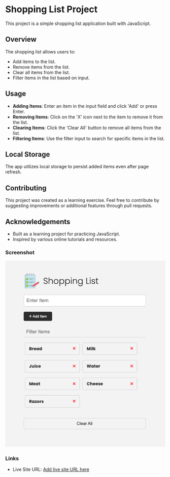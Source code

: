 # Shopping List Project

This project is a simple shopping list application built with JavaScript.


## Overview

The shopping list allows users to:

- Add items to the list.
- Remove items from the list.
- Clear all items from the list.
- Filter items in the list based on input.

## Usage

- **Adding Items**: Enter an item in the input field and click 'Add' or press Enter.
- **Removing Items**: Click on the 'X' icon next to the item to remove it from the list.
- **Clearing Items**: Click the 'Clear All' button to remove all items from the list.
- **Filtering Items**: Use the filter input to search for specific items in the list.

## Local Storage

The app utilizes local storage to persist added items even after page refresh.

## Contributing

This project was created as a learning exercise. Feel free to contribute by suggesting improvements or additional features through pull requests.

## Acknowledgements

- Built as a learning project for practicing JavaScript.
- Inspired by various online tutorials and resources.


### Screenshot

![](./images/screen.png)

<!-- Add a screenshot of your solution. The easiest way to do this is to use Firefox to view your project, right-click the page and select "Take a Screenshot". You can choose either a full-height screenshot or a cropped one based on how long the page is. If it's very long, it might be best to crop it. -->

<!-- Alternatively, you can use a tool like [FireShot](https://getfireshot.com/) to take the screenshot. FireShot has a free option, so you don't need to purchase it.  -->

<!-- Then crop/optimize/edit your image however you like, add it to your project, and update the file path in the image above. -->

### Links

<!-- - Solution URL: [Add solution URL here](https://your-solution-url.com) -->

-   Live Site URL: [Add live site URL here](https://your-live-site-url.com)
